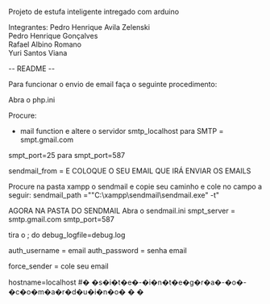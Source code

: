 Projeto de estufa inteligente intregado com arduino

Integrantes:
Pedro Henrique Avila Zelenski <br>
Pedro Henrique Gonçalves <br>
Rafael Albino Romano <br>
Yuri Santos Viana <br>


-- README --

Para funcionar o envio de email faça o seguinte procedimento:

Abra o php.ini 

Procure:

- mail function e altere o servidor smtp_localhost para SMTP = smpt.gmail.com

smpt_port=25 para smpt_port=587


sendmail_from = E COLOQUE O SEU EMAIL QUE IRÁ ENVIAR OS EMAILS

Procure na pasta xampp o sendmail e copie seu caminho e cole no campo a seguir:
sendmail_path ="\"C:\xampp\sendmail\sendmail.exe\" -t"


AGORA NA PASTA DO SENDMAIL
Abra o sendmail.ini
smpt_server = smtp.gmail.com
smtp_port=587

tira o ; do debug_logfile=debug.log

auth_username = email
auth_password = senha email

force_sender = cole seu email

hostname=localhost
#� �s�i�t�e�-�i�n�t�e�g�r�a�-�o�-�c�o�m�a�r�d�u�i�n�o�
�
�
